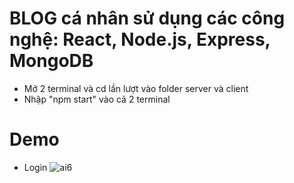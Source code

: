 # BLOG cá nhân sử dụng các công nghệ: React, Node.js, Express, MongoDB
* Mở 2 terminal và cd lần lượt vào folder server và client
* Nhập "npm start" vào cả 2 terminal
# Demo
* Login
![ai6](https://user-images.githubusercontent.com/80267079/236591750-fec6a2ad-98c5-4655-9a2c-8a5fdfb413c5.jpg)
